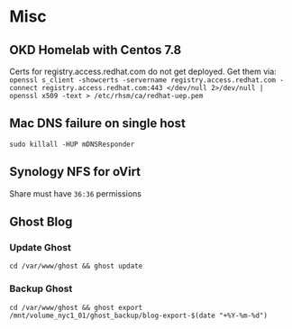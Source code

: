 # Misc

## OKD Homelab with Centos 7.8
Certs for registry.access.redhat.com do not get deployed. Get them via:
`openssl s_client -showcerts -servername registry.access.redhat.com -connect registry.access.redhat.com:443 </dev/null 2>/dev/null | openssl x509 -text > /etc/rhsm/ca/redhat-uep.pem`

## Mac DNS failure on single host
`sudo killall -HUP mDNSResponder`

## Synology NFS for oVirt
Share must have `36:36` permissions

## Ghost Blog

### Update Ghost
`cd /var/www/ghost && ghost update`

### Backup Ghost
`cd /var/www/ghost && ghost export /mnt/volume_nyc1_01/ghost_backup/blog-export-$(date "+%Y-%m-%d")`
